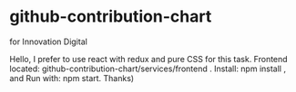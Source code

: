 # github-contribution-chart
for Innovation Digital

Hello, I prefer to use react with redux and pure CSS for this task. Frontend located: github-contribution-chart/services/frontend .
Install: npm install , and Run with: npm start. Thanks)
